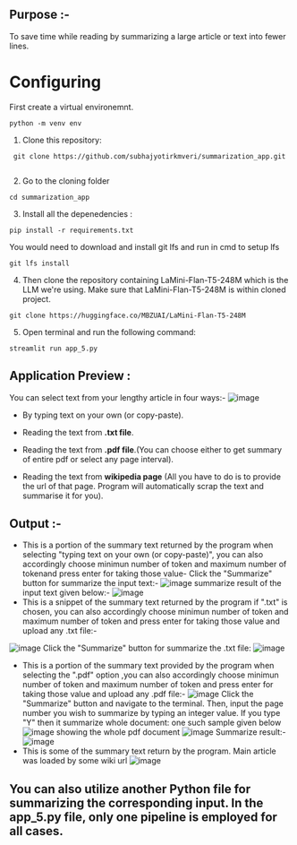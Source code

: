 ## Purpose :- 

To save time while reading by summarizing a large article or text into fewer lines. 

# Configuring
First create a virtual environemnt.
```
python -m venv env
```
1. Clone this repository:
   
```
 git clone https://github.com/subhajyotirkmveri/summarization_app.git
 
```
2. Go to the cloning folder
```
cd summarization_app
```
3. Install all the depenedencies :   
```
pip install -r requirements.txt
```

You would need to download and install git lfs 
and run in cmd to setup lfs
```
git lfs install 
```
4. Then clone the repository containing LaMini-Flan-T5-248M which is the LLM we're using. Make sure that LaMini-Flan-T5-248M is within cloned project.
```
git clone https://huggingface.co/MBZUAI/LaMini-Flan-T5-248M
```

5. Open terminal and run the following command:
```
streamlit run app_5.py
```
## Application Preview :
You can select text from your lengthy article in four ways:-
![image](https://github.com/subhajyotirkmveri/summarization_app/blob/main/asset/asset_1.jpeg)

  - By typing text on your own (or copy-paste).
  - Reading the text from **.txt file**.
  - Reading the text from **.pdf file**.(You can choose either to get summary of entire pdf or select any page interval).
  
  - Reading the text from **wikipedia page** (All you have to do is to provide the url of that page. Program will automatically scrap the text and summarise it for you).
  

 
## Output :- 
- This is a portion of the summary text returned by the program when selecting "typing text on your own (or copy-paste)", you can also accordingly choose minimun number of token and maximum number of tokenand press enter for taking those value-
Click the "Summarize" button for summarize the input text:-
![image](https://github.com/subhajyotirkmveri/summarization_app/blob/main/asset/asset_2.jpeg)
summarize result of the input text given below:-
![image](https://github.com/subhajyotirkmveri/summarization_app/blob/main/asset/asset_3.jpeg)
- This is a snippet of the summary text returned by the program if ".txt" is chosen, you can also accordingly choose minimun number of token and maximum number of token and press enter for taking those value and upload any .txt file:-

![image](https://github.com/subhajyotirkmveri/summarization_app/blob/main/asset/asset_4.jpeg)
Click the "Summarize" button for summarize the .txt file:
![image](https://github.com/subhajyotirkmveri/summarization_app/blob/main/asset/asset_5.jpeg)
- This is a portion of the summary text provided by the program when selecting the ".pdf" option ,you can also accordingly choose minimun number of token and maximum number of token and press enter for taking those value and upload any .pdf file:-
![image](https://github.com/subhajyotirkmveri/summarization_app/blob/main/asset/asset_6.jpeg)
Click the "Summarize" button and navigate to the terminal. Then, input the page number you wish to summarize by typing an integer value. If you type "Y" then it summarize whole document: one such sample given below
![image](https://github.com/subhajyotirkmveri/summarization_app/blob/main/asset/asset_7.jpeg)
showing the whole pdf document
![image](https://github.com/subhajyotirkmveri/summarization_app/blob/main/asset/asset_8.jpeg)
Summarize result:-
![image](https://github.com/subhajyotirkmveri/summarization_app/blob/main/asset/asset_9.jpeg)
- This is some of the summary text return by the program. Main article was loaded by some wiki url
![image](https://github.com/subhajyotirkmveri/summarization_app/blob/main/asset/asset_10.jpeg)

## You can also utilize another Python file for summarizing the corresponding input. In the app_5.py file, only one pipeline is employed for all cases.   

   
